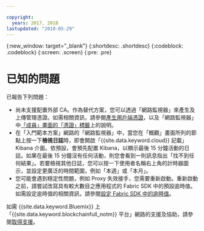 ```yaml
---

copyright:
  years: 2017, 2018
lastupdated: "2018-05-29"
---
```


{:new_window: target="_blank"}
{:shortdesc: .shortdesc}
{:codeblock: .codeblock}
{:screen: .screen}
{:pre: .pre}


# 已知的問題

已報告下列問題：
- 尚未支援配置外部 CA。作為替代方案，您可以透過「網路監視器」來產生及上傳管理憑證。如需相關資訊，請參閱[產生用戶端憑證](v10_application.html#generating-the-client-side-certificates)，以及「網路監視器」中[「成員」畫面的「憑證」標籤](v10_dashboard.html#members)上的說明。
- 在「入門範本方案」網路的「網路監視器」中，當您在「概觀」畫面所列的節點上按一下**檢視日誌**時，即會開啟「{{site.data.keyword.cloud}} 記載」Kibana 介面。依預設，會預先配置 Kibana，以顯示最後 15 分鐘活動的日誌。如果在最後 15 分鐘沒有任何活動，則您會看到一則訊息指出「找不到任何結果」。若要檢視其他日誌，您可以按一下使用者名稱右上角的計時器圖示，並設定更廣泛的時間範圍，例如「本週」或「本月」。
- 您可能會遇到穩定性問題，例如 Proxy 失效接手，您需要重新啟動。重新啟動之前，請嘗試改寫具有較大數目之應用程式的 Fabric SDK 中的預設逾時值。如需設定逾時值的相關資訊，請參閱[設定 Fabric SDK 中的逾時值](v10_application.html#set-timeout-in-sdk)。

如需 {{site.data.keyword.Bluemix}} 上「{{site.data.keyword.blockchainfull_notm}} 平台」網路的支援及協助，請參閱[取得支援](ibmblockchain_support.html)。

<!--
## Updating chaincode with Enterprise Plan migration to Hyperledger Fabric 1.1
-	Users who migrate from networks based on Hyperledger Fabric 1.0 to networks based on Fabric 1.1 will need to update the dependencies in their chaincode. If they do not, there is a risk of a service disruption.
- This does not apply to users that uploaded their chaincode without dependencies, using a .go file.
- **Update your chaincode using the following steps:**
  **1.** You can use any  golang vendoring tool to update your chaincode. It will be easiest to use the same tool that was used to include dependencies in the original file. Many early Fabric samples used the govendor tool. If your chaincode used govendor, you can update your dependencies using the following command in the directory above the vendor folder.
      govendor update all +v
  * You can use `go build` to check that the new code compiles and that the update worked.
  * You can test your chaincode by installing and instantiating it on a Starter Plan Network. All chaincode that works on Starter Plan will also work on Enterprise Plan after the upgrade.
  **2.** Once your chaincode dependencies are up to date, you can use the network monitor to [update your chaincode](install_instatiate_chaincode.html#Updating a chaincode).
-->
